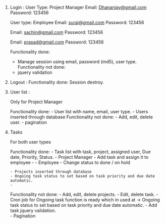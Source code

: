 
1. Login : 
   User Type: Project Manager
   Email: Dhananjay@gmail.com	
   Password: 123456
   
   User type: Employee
   Email: suraj@gmail.com
   Password: 123456
   
   Email: sachin@gmail.com
   Password: 123456
   
   Email: prasad@gmail.com
   Password: 123456
   
   Functionality  done:
   - Manage session using email, password (md5), user type.
   Functionality not done:
   - jquery validation
   

2. Logout :
	Functionality  done: Session destroy.
	
3. User list :	

	Only for Project Manager
	
	Functionality  done:
		- User list with name, email, user type.
		- Users inserted through database
	Functionality not done:
		- Add, edit, delete user.
		- pagination 
4.  Tasks

	For both user types
	
	Functionality  done:
		- Task list with task, project, assigned user, Due date, Priority, Status.
		- Project Manager
			- Add task and assign it to employee
			- 
		- Employee
			- Change status to done / on hold
		
		- Projects inserted through database
		- Ongoing task status to set based on task priority and due date automatic.
		- 
		
	Functionality not done:
		- Add, edit, delete projects.
		- Edit, delete task.
		- Cron job for Ongoing task function is ready which in used at -> Ongoing task status to set based on task priority and due date automatic.
		- Add task jquery validation.    
		- Pagination
		